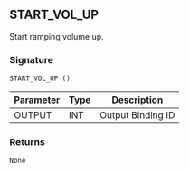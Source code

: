 ## START\_VOL\_UP

Start ramping volume up.


### Signature

`START_VOL_UP ()`


| Parameter | Type | Description       |
| --------- | ---- | ----------------- |
| OUTPUT    | INT  | Output Binding ID |



### Returns

`None`